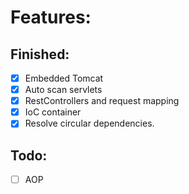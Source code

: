 # Features:

## Finished:
- [x] Embedded Tomcat
- [x] Auto scan servlets
- [x] RestControllers and request mapping
- [x] IoC container
- [x] Resolve circular dependencies.

## Todo:
- [ ] AOP